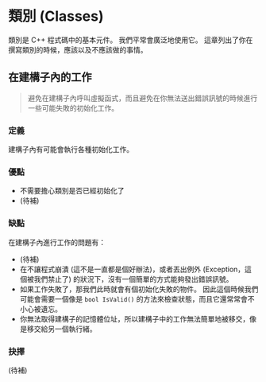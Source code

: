 # 類別 (Classes)

類別是 C++ 程式碼中的基本元件。 我們平常會廣泛地使用它。 這章列出了你在撰寫類別的時候，應該以及不應該做的事情。

## 在建構子內的工作

> 避免在建構子內呼叫虛擬函式，而且避免在你無法送出錯誤訊號的時候進行一些可能失敗的初始化工作。

### 定義

建構子內有可能會執行各種初始化工作。

### 優點

- 不需要擔心類別是否已經初始化了
- (待補)

### 缺點

在建構子內進行工作的問題有：

- (待補)
- 在不讓程式崩潰 (這不是一直都是個好辦法)，或者丟出例外 (Exception，這個被我們禁止了) 的狀況下，沒有一個簡單的方式能夠發出錯誤訊號。
- 如果工作失敗了，那我們此時就會有個初始化失敗的物件。 因此這個時候我們可能會需要一個像是 `bool IsValid()` 的方法來檢查狀態，而且它還常常會不小心被遺忘。
- 你無法取得建構子的記憶體位址，所以建構子中的工作無法簡單地被移交，像是移交給另一個執行緒。

### 抉擇

(待補)
